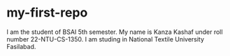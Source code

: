 # my-first-repo
I am the student of BSAI 5th semester. My name is Kanza Kashaf under roll number 22-NTU-CS-1350.
I am studing in National Textile University Fasilabad.